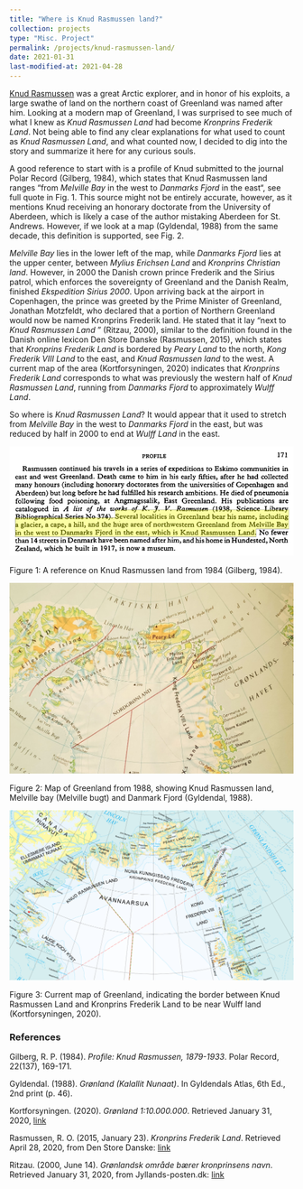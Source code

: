 ```yaml
---
title: "Where is Knud Rasmussen land?"
collection: projects
type: "Misc. Project"
permalink: /projects/knud-rasmussen-land/
date: 2021-01-31
last-modified-at: 2021-04-28
---
```


[Knud Rasmussen](https://en.wikipedia.org/wiki/Knud_Rasmussen) was a great Arctic explorer, and in honor of his exploits, a large swathe of land on the northern coast of Greenland was named after him. Looking at a modern map of Greenland, I was surprised to see much of what I knew as _Knud Rasmussen Land_ had become _Kronprins Frederik Land_. Not being able to find any clear explanations for what used to count as _Knud Rasmussen Land_, and what counted now, I decided to dig into the story and summarize it here for any curious souls.

A good reference to start with is a profile of Knud submitted to the journal Polar Record (Gilberg, 1984), which states that Knud Rasmussen land ranges “from _Melville Bay_ in the west to _Danmarks Fjord_ in the east“, see full quote in Fig. 1. This source might not be entirely accurate, however, as it mentions Knud receiving an honorary doctorate from the University of Aberdeen, which is likely a case of the author mistaking Aberdeen for St. Andrews. However, if we look at a map (Gyldendal, 1988) from the same decade, this definition is supported, see Fig. 2.

_Melville Bay_ lies in the lower left of the map, while _Danmarks Fjord_ lies at the upper center, between _Mylius Erichsen Land_ and _Kronprins Christian land_.
However, in 2000 the Danish crown prince Frederik and the Sirius patrol, which enforces the sovereignty of Greenland and the Danish Realm, finished _Ekspedition Sirius 2000_. Upon arriving back at the airport in Copenhagen, the prince was greeted by the Prime Minister of Greenland, Jonathan Motzfeldt, who declared that a portion of Northern Greenland would now be named Kronprins Frederik land. He stated that it lay “next to _Knud Rasmussen Land_ ” (Ritzau, 2000), similar to the definition found in the Danish online lexicon Den Store Danske (Rasmussen, 2015), which states that _Kronprins Frederik Land_ is bordered by _Peary Land_ to the north, _Kong Frederik VIII Land_ to the east, and _Knud Rasmussen land_ to the west. A current map of the area (Kortforsyningen, 2020) indicates that _Kronprins Frederik Land_ corresponds to what was previously the western half of _Knud Rasmussen Land_, running from _Danmarks Fjord_ to approximately _Wulff Land_.

So where is _Knud Rasmussen Land_? It would appear that it used to stretch from _Melville Bay_ in the west to _Danmarks Fjord_ in the east, but was reduced by half in 2000 to end at _Wulff Land_ in the east.

![Figure 1: A reference on Knud Rasmussen land from 1984.](https://github.com/AndBM/andbm.github.io/blob/master/images/knud-rasmussen/original-reference.PNG?raw=true)

Figure 1: A reference on Knud Rasmussen land from 1984 (Gilberg, 1984).

![Figure 2: Map of Greenland from 1988, showing Knud Rasmussen land, Melville bay and Danmark Fjord.](https://github.com/AndBM/andbm.github.io/blob/master/images/knud-rasmussen/map-1988-crop.jpg?raw=true)

Figure 2: Map of Greenland from 1988, showing Knud Rasmussen land, Melville bay (Melville bugt) and Danmark Fjord (Gyldendal, 1988).

![Figure 3: Current map of Greenland, indicating the border between Knud Rasmussen Land and Kronprins Frederik Land to be near Wulff land.](https://github.com/AndBM/andbm.github.io/blob/master/images/knud-rasmussen/map-2020.PNG?raw=true)

Figure 3: Current map of Greenland, indicating the border between Knud Rasmussen Land and Kronprins Frederik Land to be near Wulff land (Kortforsyningen, 2020).

### References

Gilberg, R. P. (1984). _Profile: Knud Rasmussen, 1879-1933_. Polar Record, 22(137), 169-171.

Gyldendal. (1988). _Grønland (Kalallit Nunaat)_. In Gyldendals Atlas, 6th Ed., 2nd print (p. 46). 

Kortforsyningen. (2020). _Grønland 1:10.000.000_. Retrieved January 31, 2020, [link](https://download.kortforsyningen.dk/content/gr%C3%B8nland-110000000)

Rasmussen, R. O. (2015, January 23). _Kronprins Frederik Land_. Retrieved April 28, 2020, from Den Store Danske: [link](https://denstoredanske.lex.dk/Kronprins_Frederik_Land)

Ritzau. (2000, June 14). _Grønlandsk område bærer kronprinsens navn_. Retrieved January 31, 2020, from Jyllands-posten.dk: [link](https://jyllands-posten.dk/indland/ECE3288886/Gr%C3%B8nlandsk-omr%C3%A5de-b%C3%A6rer-kronprinsens-navn/)

